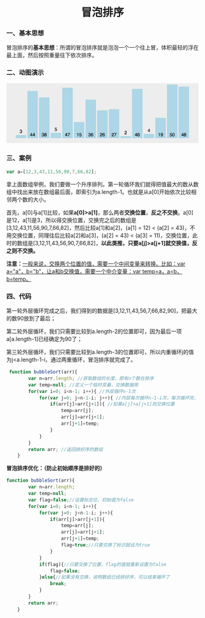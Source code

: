 # <center>冒泡排序</center>

### 一、基本思想

冒泡排序的**基本思想**：所谓的冒泡排序就是泡泡一个一个往上冒，体积最轻的浮在最上面，然后按照重量往下依次排序。

### 二、动图演示

<img src="https://github.com/liuerwa/JavaScript-algorithm/raw/master/images/冒泡.gif">

### 三、案例

```JavaScript
var a=[12,3,43,11,56,90,7,66,82];
```

拿上面数组举例，我们要做一个升序排列。第一轮循环我们就得把值最大的数从数组中找出来放在数组最后面，即索引为a.length-1。也就是从a[0]开始依次比较相邻两个数的大小。

首先，a[0]与a[1]比较，如果**a[0]>a[1]**，那么两者**交换位置**，**反之不交换**。a[0]是12，a[1]是3，所以得交换位置，交换完之后的数组是[3,12,43,11,56,90,7,66,82]，然后比较a[1]和a[2]，(a[1] = 12) < (a[2] = 43)，不用交换位置，同理往后比较a[2]和a[3]，(a[2] = 43) < (a[3] = 11)，交换位置，此时的数组是[3,12,11,43,56,90,7,66,82]，**以此类推，只要a[j]>a[j+1]就交换值，反之则不交换。**

**注意：**<u>一般来说，交换两个位置的值，需要一个中间变量来转换。比如：var a="a"，b="b"，让a和b交换值，需要一个中介变量：var temp=a，a=b，b=temp。</u>

### 四、代码

第一轮外层循环完成之后，我们得到的数据是[3,12,11,43,56,7,66,82,90]，把最大的数90放到了最后；

第二轮外层循环，我们只需要比较到a.length-2的位置即可，因为最后一项a[a.length-1]已经确定为90了；

第三轮外层循环，我们只需要比较到a.length-3的位置即可，所以内重循环j的值为j<a.length-1-i，通过两重循环，冒泡排序就完成了。

```javascript
 function bubbleSort(arr){
        var n=arr.length; //获取数组的长度，即有n个数在排序
        var temp=null; //定义一个临时变量，交换数据用
        for(var i=0; i<n-1; i++){ //外层循环n-1次
            for(var j=0; j<n-1-i; j++){ //内层每次循环n-1-i次，每次循环完，都能从剩下的数当中找出一个最大的放在n-1-i的位置
                if(arr[j]>arr[j+1]){ //如果a[j]>a[j+1]则交换位置
                    temp=arr[j];
                    arr[j]=arr[j+1];
                    arr[j+1]=temp;
                }
            }
        }
        return arr; //返回排好序的数组
    }
```

**冒泡排序优化：（防止初始顺序是排好的）**

```JavaScript
function bubbleSort(arr){
        var n=arr.length;
        var temp=null;
        var flag=false;//设置标志位，初始值为false
        for(var i=0; i<n-1; i++){
            for(var j=0; j<n-1-i; j++){
                if(arr[j]>arr[j+1]){
                    temp=arr[j];
                    arr[j]=arr[j+1];
                    arr[j+1]=temp;
                    flag=true;//只要交换了标识就设为true
                }
            }
            if(flag){//只要交换了位置，flag的值就重新设置为false
                flag=false;
            }else{//如果没有交换，说明数组已经排好序，可以结束循环了
                break;
            }
        }
        return arr;
    }
```

